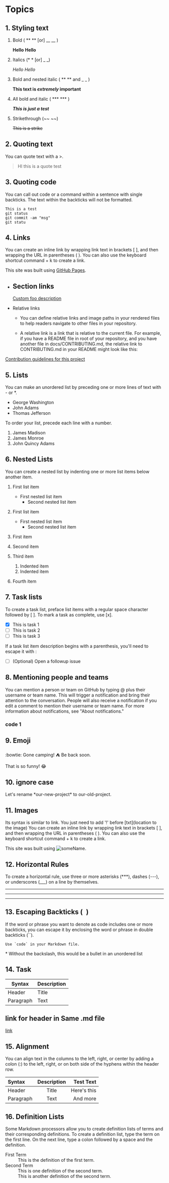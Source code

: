 # Topics

## 1. Styling text

1. Bold ( ** ** [or] __ __ )
   
   **Hello** __Hello__
   

1. Italics (* * [or] _ _)

   *Hello* _Hello_


3. Bold and nested italic ( ** ** and _ _ )

   **This text is _extremely_ important**


4. All bold and italic ( *** *** )

   ***This is just a test***


5. Strikethrough (~~ ~~)

   ~~This is a strike~~

## 2. Quoting text

You can quote text with a >.
> HI this is a quote test

## 3. Quoting code

You can call out code or a command within a sentence with single backticks. 
The text within the backticks will not be formatted.

```
This is a test
git status
git commit -am "msg"
git statu 
```

## 4. Links

You can create an inline link by wrapping link text in brackets [ ], and then wrapping the URL in parentheses ( ). You can also use the keyboard shortcut command + k to create a link.

This site was built using [GitHub Pages](https://pages.github.com/).

* Section links
   - 
  [Custom foo description](#1-styling-text)
  
* Relative links
   - You can define relative links and image paths in your rendered files 
to help readers navigate to other files in your repository.

   -  A relative link is a link that is relative to the current file. 
For example, if you have a README file in root of your repository, 
and you have another file in docs/CONTRIBUTING.md,
the relative link to CONTRIBUTING.md in your README might look like this:

[Contribution guidelines for this project](docs/CONTRIBUTING.md)


## 5. Lists 

You can make an unordered list by preceding one or more lines of text with - or *.
- George Washington   
- John Adams   
- Thomas Jefferson

To order your list, precede each line with a number.
1. James Madison
1. James Monroe    
1. John Quincy Adams

## 6. Nested Lists
You can create a nested list by indenting one or more list items below another item.

1. First list item
   - First nested list item
      - Second nested list item
1. First list item
   - First nested list item
      - Second nested list item   



1. First item
2. Second item
3. Third item
   1. Indented item
   2. Indented item
4. Fourth item

## 7. Task lists
To create a task list, preface list items with a regular space character followed by [ ]. 
To mark a task as complete, use [x].

- [x] This is task 1
- [ ] This is task 2
- [ ] This is task 3

If a task list item description begins with a parenthesis, you'll need to escape it with \:

- [ ] \(Optional) Open a followup issue

## 8. Mentioning people and teams

You can mention a person or team on GitHub by typing @ plus their username or team name.
This will trigger a notification and bring their attention to the conversation.
People will also receive a notification if you edit a comment to mention their username or team name. 
For more information about notifications, see "About notifications."

### code 1


## 9. Emoji

:bowtie: 
Gone camping! :tent: Be back soon.

That is so funny! :joy:


## 10. ignore case

Let's rename \*our-new-project\* to our-old-project.

## 11. Images
Its syntax is  similar to link. You just need to add '!' before [txt](location to the image)
You can create an inline link by wrapping link text in brackets [ ], and then wrapping the URL in parentheses ( ). You can also use the keyboard shortcut command + k to create a link.

This site was built using ![someName](/home/syed/Documents/2020-12-28_17-52.png).


## 12. Horizontal Rules
To create a horizontal rule, use three or more asterisks (***), dashes (---), or underscores (___) on a line by themselves.

***
---
_________________



## 13. Escaping Backticks (`` ``)

If the word or phrase you want to denote as code includes one or more backticks, 
you can escape it by enclosing the word or phrase in double backticks (``).

``Use `code` in your Markdown file.``

\* Without the backslash, this would be a bullet in an unordered list


## 14. Task

| Syntax      | Description |
| ----------- | ----------- |
| Header      | Title       |
| Paragraph   | Text        |

## link for header in Same .md file
[link](#code-1)


## 15. Alignment
You can align text in the columns to the left, right, or center by adding a colon (:) to the left, right, or on both side of the hyphens within the header row.

| Syntax      | Description | Test Text     |
| :---        |    :----:   |          ---: |
| Header      | Title       | Here's this   |
| Paragraph   | Text        | And more      |


## 16. Definition Lists

Some Markdown processors allow you to create definition lists of terms and their corresponding definitions. To create a definition list, type the term on the first line. On the next line, type a colon followed by a space and the definition.

<dl>
  <dt>First Term</dt>
  <dd>This is the definition of the first term.</dd>
  <dt>Second Term</dt>
  <dd>This is one definition of the second term. </dd>
  <dd>This is another definition of the second term.</dd>
</dl>